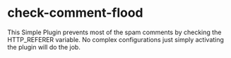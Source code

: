 # check-comment-flood
This Simple Plugin prevents most of the spam comments by checking the HTTP_REFERER variable. No complex configurations just simply activating the plugin will do the job.
